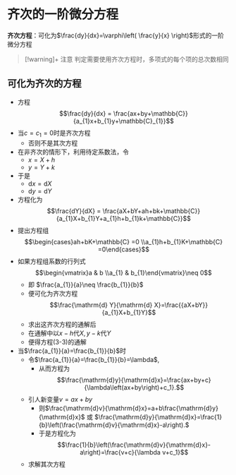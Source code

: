 # 齐次的一阶微分方程

__齐次方程__：可化为$\frac{dy}{dx}=\varphi\left( \frac{y}{x} \right)$形式的一阶微分方程

>[!warning]+ 注意
> 判定需要使用齐次方程时，多项式的每个项的总次数相同

## 可化为齐次的方程

- 方程 $$\frac{dy}{dx} = \frac{ax+by+\mathbb{C}}{a_{1}x+b_{1}y+\mathbb{C}_{1}}$$
- 当$c=c_{1}=0$时是齐次方程
	- 否则不是其次方程
- 在非齐次的情形下，利用待定系数法，令
	- $x=X+h$
	- $y=Y+k$
- 于是
	- $\mathrm{d}x=\mathrm{d}X$
	- $\mathrm{d}y=\mathrm{d}Y$
- 方程化为 $$\frac{dY}{dX} = \frac{aX+bY+ah+bk+\mathbb{C}}{a_{1}X+b_{1}Y+a_{1}h+b_{1}k+\mathbb{C}}$$
- 提出方程组$$\begin{cases}ah+bK+\mathbb{C} =0 \\a_{1}h+b_{1}K+\mathbb{C}  =0\end{cases}$$
- 如果方程组系数的行列式$$\begin{vmatrix}a & b \\a_{1} & b_{1}\end{vmatrix}\neq 0$$
	- 即 $\frac{a_{1}}{a}\neq \frac{b_{1}}{b}$
	- 便可化为齐次方程$$\frac{\mathrm{d} Y}{\mathrm{d} X}=\frac{{aX+bY}}{a_{1}X+b_{1}Y}$$
	- 求出这齐次方程的通解后
	- 在通解中以$x-h$代$X,y-k$代$Y$
	- 便得方程(3-3)的通解
- 当$\frac{a_{1}}{a}=\frac{b_{1}}{b}$时
	- 令$\frac{a_{1}}{a}=\frac{b_{1}}{b}=\lambda$,
		- 从而方程为$$\frac{\mathrm{d}y}{\mathrm{d}x}=\frac{ax+by+c}{\lambda\left(ax+by\right)+c_1}.$$    
	- 引人新变量$v=ax+by$
		- 则$\frac{\mathrm{d}v}{\mathrm{d}x}=a+b\frac{\mathrm{d}y}{\mathrm{d}x}$ 或 $\frac{\mathrm{d}y}{\mathrm{d}x}=\frac{1}{b}\left(\frac{\mathrm{d}v}{\mathrm{d}x}-a\right).$
		- 于是方程化为$$\frac{1}{b}\left(\frac{\mathrm{d}v}{\mathrm{d}x}-a\right)=\frac{v+c}{\lambda v+c_1}$$
	- 求解其次方程
